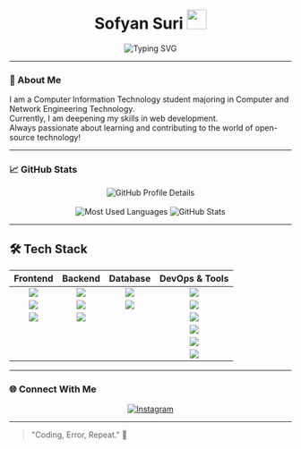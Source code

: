 <h1 align="center">
  Sofyan Suri <img src="https://media.giphy.com/media/hvRJCLFzcasrR4ia7z/giphy.gif" width="35px">
</h1>

<p align="center">
  <img src="https://readme-typing-svg.herokuapp.com?color=00F7FF&center=true&vCenter=true&multiline=true&height=150&lines=Welcome+to+my+GitHub!;Web+Dev+Enthusiast;Open+Source+Contributor;Always+Learning!" alt="Typing SVG" />
</p>

---

### 🚀 About Me
I am a Computer Information Technology student majoring in Computer and Network Engineering Technology.  
Currently, I am deepening my skills in web development.  
Always passionate about learning and contributing to the world of open-source technology!

---

### 📈 GitHub Stats

<div align="center">

<img src="https://github-profile-summary-cards.vercel.app/api/cards/profile-details?username=SofyanSuri&theme=tokyonight" alt="GitHub Profile Details"/>
<br/><br/>
<img src="https://github-profile-summary-cards.vercel.app/api/cards/repos-per-language?username=SofyanSuri&theme=tokyonight" alt="Most Used Languages"/>
<img src="https://github-profile-summary-cards.vercel.app/api/cards/stats?username=SofyanSuri&theme=tokyonight" alt="GitHub Stats"/>

</div>

---

## 🛠️ Tech Stack

<div align="center">

| Frontend | Backend | Database | DevOps & Tools |
|:--------:|:-------:|:--------:|:--------------:|
| <img src="https://img.shields.io/badge/HTML5-E34F26?style=for-the-badge&logo=html5&logoColor=white"/> | <img src="https://img.shields.io/badge/PHP-777BB4?style=for-the-badge&logo=php&logoColor=white"/> | <img src="https://img.shields.io/badge/MySQL-005C84?style=for-the-badge&logo=mysql&logoColor=white"/> | <img src="https://img.shields.io/badge/Docker-2496ED?style=for-the-badge&logo=docker&logoColor=white"/> |
| <img src="https://img.shields.io/badge/CSS3-1572B6?style=for-the-badge&logo=css3&logoColor=white"/> | <img src="https://img.shields.io/badge/Laravel-FF2D20?style=for-the-badge&logo=laravel&logoColor=white"/> | <img src="https://img.shields.io/badge/PostgreSQL-4169E1?style=for-the-badge&logo=postgresql&logoColor=white"/> | <img src="https://img.shields.io/badge/Nginx-269539?style=for-the-badge&logo=nginx&logoColor=white"/> |
| <img src="https://img.shields.io/badge/JavaScript-F7DF1E?style=for-the-badge&logo=javascript&logoColor=black"/> | <img src="https://img.shields.io/badge/Node.js-339933?style=for-the-badge&logo=nodedotjs&logoColor=white"/> |  | <img src="https://img.shields.io/badge/Grafana-F46800?style=for-the-badge&logo=grafana&logoColor=white"/> |
|  |  |  | <img src="https://img.shields.io/badge/Prometheus-E6522C?style=for-the-badge&logo=prometheus&logoColor=white"/> |
|  |  |  | <img src="https://img.shields.io/badge/GitHub-181717?style=for-the-badge&logo=github&logoColor=white"/> |
|  |  |  | <img src="https://img.shields.io/badge/VS%20Code-007ACC?style=for-the-badge&logo=visualstudiocode&logoColor=white"/> |

</div>

---

### 🌐 Connect With Me

<div align="center">

[![Instagram](https://img.shields.io/badge/Instagram-E4405F?logo=instagram&logoColor=white)](https://instagram.com/sfnsrr)

</div>

---

> "Coding, Error, Repeat." 🚀
